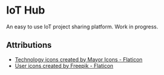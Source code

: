 # IoT Hub
An easy to use IoT project sharing platform.
Work in progress.

## Attributions
- <a href="https://www.flaticon.com/free-icons/technology" title="technology icons">Technology icons created by Mayor Icons - Flaticon</a>
- <a href="https://www.flaticon.com/free-icons/user" title="user icons">User icons created by Freepik - Flaticon</a>